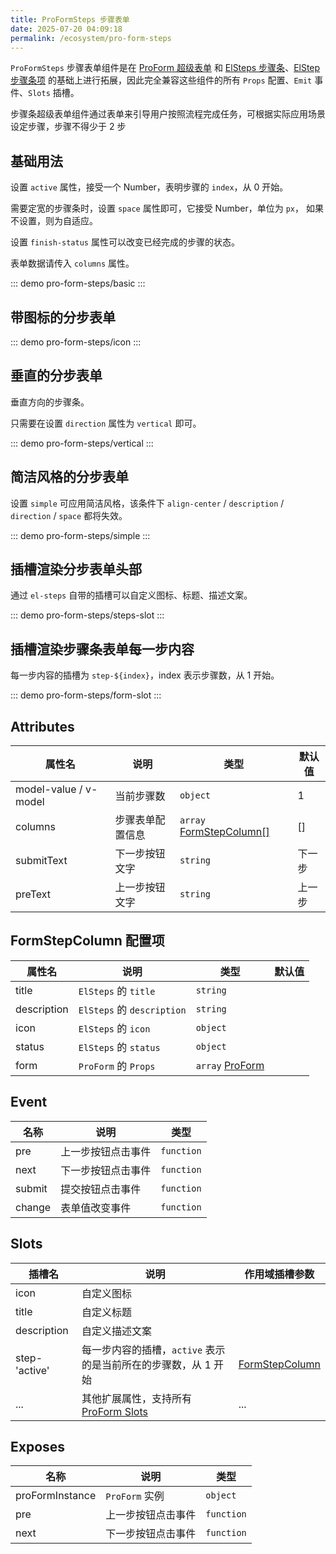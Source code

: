 ```yaml
---
title: ProFormSteps 步骤表单
date: 2025-07-20 04:09:18
permalink: /ecosystem/pro-form-steps
---
```


`ProFormSteps` 步骤表单组件是在 [ProForm 超级表单](/ecosystem/pro-form/basic) 和 [ElSteps 步骤条](https://element-plus.org/zh-CN/component/steps.html)、[ElStep 步骤条项](https://element-plus.org/zh-CN/component/steps.html) 的基础上进行拓展，因此完全兼容这些组件的所有 `Props` 配置、`Emit` 事件、`Slots` 插槽。

步骤条超级表单组件通过表单来引导用户按照流程完成任务，可根据实际应用场景设定步骤，步骤不得少于 2 步

## 基础用法

设置 `active` 属性，接受一个 Number，表明步骤的 `index`，从 0 开始。

需要定宽的步骤条时，设置 `space` 属性即可，它接受 Number，单位为 `px`， 如果不设置，则为自适应。

设置 `finish-status` 属性可以改变已经完成的步骤的状态。

表单数据请传入 `columns` 属性。

::: demo
pro-form-steps/basic
:::

## 带图标的分步表单

::: demo
pro-form-steps/icon
:::

## 垂直的分步表单

垂直方向的步骤条。

只需要在设置 `direction` 属性为 `vertical` 即可。

::: demo
pro-form-steps/vertical
:::

## 简洁风格的分步表单

设置 `simple` 可应用简洁风格，该条件下 `align-center` / `description` / `direction` / `space` 都将失效。

::: demo
pro-form-steps/simple
:::

## 插槽渲染分步表单头部

通过 `el-steps` 自带的插槽可以自定义图标、标题、描述文案。

::: demo
pro-form-steps/steps-slot
:::

## 插槽渲染步骤条表单每一步内容

每一步内容的插槽为 `step-${index}`，index 表示步骤数，从 1 开始。

::: demo
pro-form-steps/form-slot
:::

## Attributes

| 属性名                | 说明             | 类型                                               | 默认值 |
| --------------------- | ---------------- | -------------------------------------------------- | ------ |
| model-value / v-model | 当前步骤数       | `object`                                           | 1      |
| columns               | 步骤表单配置信息 | `array` [FormStepColumn[]](#formstepcolumn-配置项) | []     |
| submitText            | 下一步按钮文字   | `string`                                           | 下一步 |
| preText               | 上一步按钮文字   | `string`                                           | 上一步 |

## FormStepColumn 配置项

| 属性名      | 说明                       | 类型                                                     | 默认值 |
| ----------- | -------------------------- | -------------------------------------------------------- | ------ |
| title       | `ElSteps` 的 `title`       | `string`                                                 |        |
| description | `ElSteps` 的 `description` | `string`                                                 |        |
| icon        | `ElSteps` 的 `icon`        | `object` <Tip content="Component" />                     |        |
| status      | `ElSteps` 的 `status`      | `object`                                                 |        |
| form        | `ProForm` 的 `Props`       | `array` [ProForm](/ecosystem/pro-form/config#attributes) |        |

## Event

| 名称   | 说明               | 类型                                                                                                                          |
| ------ | ------------------ | ----------------------------------------------------------------------------------------------------------------------------- |
| pre    | 上一步按钮点击事件 | `function` <Tip content="(currentIndex: number) => void" />                                                                   |
| next   | 下一步按钮点击事件 | `function` <Tip content="(currentIndex: number, currentModel: Record<string, any>, allModel: Record<string, any>) => void" /> |
| submit | 提交按钮点击事件   | `function` <Tip content="(currentIndex: number, currentModel: Record<string, any>, allModel: Record<string, any>) => void" /> |
| change | 表单值改变事件     | `function` <Tip content="(value: any, model: Record<string, any>, column: FormItemColumnProps) => void" />                |

## Slots

| 插槽名        | 说明                                                                     | 作用域插槽参数                                                                            |
| ------------- | ------------------------------------------------------------------------ | ----------------------------------------------------------------------------------------- |
| icon          | 自定义图标                                                               | <Tip content="{ icon, title, description }" />                                            |
| title         | 自定义标题                                                               | <Tip content="{ icon, title, description }" />                                            |
| description   | 自定义描述文案                                                           | <Tip content="{ icon, title, description }" />                                            |
| step-'active' | 每一步内容的插槽，`active` 表示的是当前所在的步骤数，从 1 开始           | [FormStepColumn](#formstepcolumn-配置项) <Tip content="formStepColumn: FormStepColumn" /> |
| ...           | 其他扩展属性，支持所有 [ProForm Slots](/ecosystem/pro-form/config#slots) | ...                                                                                       |

## Exposes

| 名称            | 说明               | 类型                                               |
| --------------- | ------------------ | -------------------------------------------------- |
| proFormInstance | `ProForm` 实例     | `object` <Tip content="ProFormInstance \| null" /> |
| pre             | 上一步按钮点击事件 | `function` <Tip content="() => void" />            |
| next            | 下一步按钮点击事件 | `function` <Tip content="() => void" />            |
